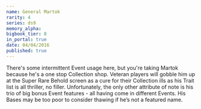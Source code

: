 ```yaml
---
name: General Martok
rarity: 4
series: ds9
memory_alpha:
bigbook_tier: 8
in_portal: true
date: 04/04/2016
published: true
---
```


There's some intermittent Event usage here, but you're taking Martok because he's a one stop Collection shop. Veteran players will gobble him up at the Super Rare Behold screen as a cure for their Collection ills as his Trait list is all thriller, no filler. Unfortunately, the only other attribute of note is his trio of big bonus Event features - all having come in different Events. His Bases may be too poor to consider thawing if he’s not a featured name.
